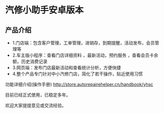 <!--
 * @Author: user.email
 * @Date: 2021-12-19 11:23:40
 * @LastEditors: user.email
 * @LastEditTime: 2023-02-10 00:03:05
 * @FilePath: /hyx_api_server/Users/points/Documents/git/qxxzs_Android/README.md
 * @Description: 
 * 
 * Copyright (c) 2023 by ${git_email}, All Rights Reserved. 
-->
# 汽修小助手安卓版本

## **产品介绍**

*  1.门店端：包含客户管理，工单管理，进销存，到期提醒，活动发布，会员管理等
*  2.车主版小程序：查看门店详细资料 ，最新活动，预约服务 ，查看会员卡余额，历史消费记录
*  3.网页端：发布门店最新活动和查看统计分析，方便快捷
*  4.整个产品专门针对中小汽修门店，简化了若干操作，贴近使用习惯


功能详细介绍(操作手册) http://store.autorepairehelper.cn/handbook/yhsc

目前已经正式使用，已稳定多年。

欢迎大家提提意见或交流经验。 
